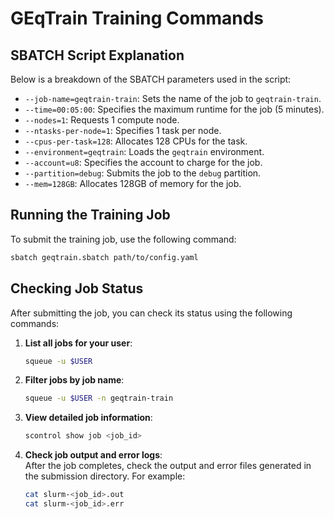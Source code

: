 # GEqTrain Training Commands  

## SBATCH Script Explanation  
Below is a breakdown of the SBATCH parameters used in the script:  
- `--job-name=geqtrain-train`: Sets the name of the job to `geqtrain-train`.  
- `--time=00:05:00`: Specifies the maximum runtime for the job (5 minutes).  
- `--nodes=1`: Requests 1 compute node.  
- `--ntasks-per-node=1`: Specifies 1 task per node.  
- `--cpus-per-task=128`: Allocates 128 CPUs for the task.  
- `--environment=geqtrain`: Loads the `geqtrain` environment.  
- `--account=u8`: Specifies the account to charge for the job.  
- `--partition=debug`: Submits the job to the `debug` partition.  
- `--mem=128GB`: Allocates 128GB of memory for the job.  

## Running the Training Job  
To submit the training job, use the following command:  
```bash  
sbatch geqtrain.sbatch path/to/config.yaml  
```  

## Checking Job Status  
After submitting the job, you can check its status using the following commands:  

1. **List all jobs for your user**:  
    ```bash  
    squeue -u $USER  
    ```  

2. **Filter jobs by job name**:  
    ```bash  
    squeue -u $USER -n geqtrain-train  
    ```  

3. **View detailed job information**:  
    ```bash  
    scontrol show job <job_id>  
    ```  

4. **Check job output and error logs**:  
    After the job completes, check the output and error files generated in the submission directory. For example:  
    ```bash  
    cat slurm-<job_id>.out
    cat slurm-<job_id>.err